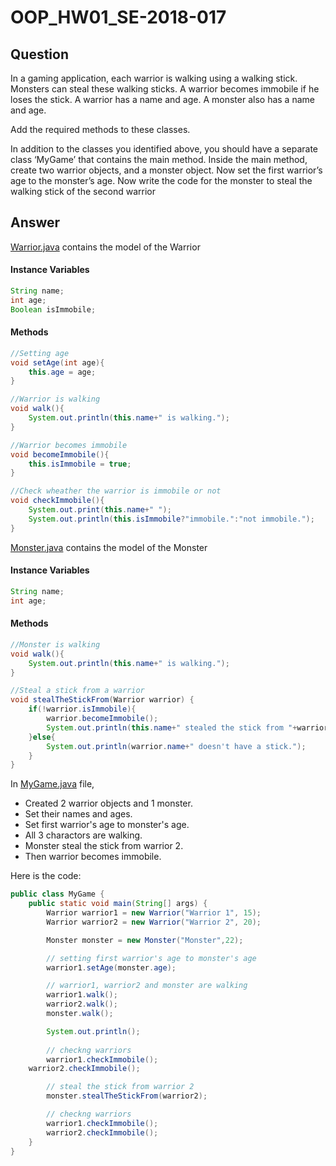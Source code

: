 # OOP_HW01_SE-2018-017

## Question

In a gaming application, each warrior is walking using a walking stick. Monsters can steal these walking sticks. A warrior becomes immobile if he loses the stick. A warrior has a name and age. A monster also has a name and age. 

Add the required methods to these classes. 

In addition to the classes you identified above, you should have a separate class ‘MyGame’ that contains the main method. Inside the main method, create two warrior objects, and a monster object. Now set the first warrior’s age to the monster’s age. Now write the code for the monster to steal the walking stick of the second warrior


## Answer

[Warrior.java](Warrior.java) contains the model of the Warrior

#### Instance Variables
```java
String name;
int age;
Boolean isImmobile;
```

#### Methods
```java
//Setting age
void setAge(int age){
    this.age = age;
}

//Warrior is walking
void walk(){
    System.out.println(this.name+" is walking.");
}

//Warrior becomes immobile
void becomeImmobile(){
    this.isImmobile = true;
}

//Check wheather the warrior is immobile or not
void checkImmobile(){
    System.out.print(this.name+" ");
    System.out.println(this.isImmobile?"immobile.":"not immobile.");
}
```

[Monster.java](Monster.java) contains the model of the Monster

#### Instance Variables
```java
String name;
int age;
```

#### Methods
```java
//Monster is walking
void walk(){
    System.out.println(this.name+" is walking.");
}

//Steal a stick from a warrior
void stealTheStickFrom(Warrior warrior) {
    if(!warrior.isImmobile){
        warrior.becomeImmobile();
        System.out.println(this.name+" stealed the stick from "+warrior.name);
    }else{
        System.out.println(warrior.name+" doesn't have a stick.");
    }
}
```

In [MyGame.java](MyGame.java) file,

- Created 2 warrior objects and 1 monster.
- Set their names and ages.
- Set first warrior's age to monster's age.
- All 3 charactors are walking.
- Monster steal the stick from warrior 2.
- Then warrior becomes immobile.

Here is the code:
```java
public class MyGame {
    public static void main(String[] args) {
        Warrior warrior1 = new Warrior("Warrior 1", 15);
        Warrior warrior2 = new Warrior("Warrior 2", 20);

        Monster monster = new Monster("Monster",22);

        // setting first warrior's age to monster's age
        warrior1.setAge(monster.age);

        // warrior1, warrior2 and monster are walking
        warrior1.walk();
        warrior2.walk();
        monster.walk();

        System.out.println();
        
        // checkng warriors
        warrior1.checkImmobile();
	warrior2.checkImmobile();

        // steal the stick from warrior 2
        monster.stealTheStickFrom(warrior2);

        // checkng warriors
        warrior1.checkImmobile();
        warrior2.checkImmobile();
    }
}
```